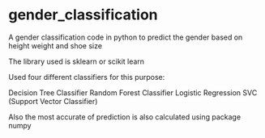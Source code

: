 # gender_classification
A gender classification code in python to predict the gender based on height weight and shoe size

The library used is sklearn or scikit learn

Used four different classifiers for this purpose:

Decision Tree Classifier
Random Forest Classifier
Logistic Regression
SVC (Support Vector Classifier)

Also the most accurate of prediction is also calculated using package numpy
